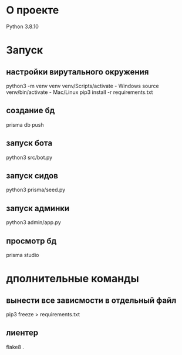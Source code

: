 # О проекте
Python 3.8.10

# Запуск
## настройки вирутального окружения

python3 -m venv venv 
venv/Scripts/activate - Windows
source venv/bin/activate - Mac/Linux
pip3 install -r requirements.txt

## создание бд
prisma db push

## запуск бота
python3 src/bot.py

## запуск сидов
python3 prisma/seed.py

## запуск админки
python3 admin/app.py

## просмотр бд
prisma studio

# дполнительные команды
## вынести все зависмости в отдельный файл
pip3 freeze > requirements.txt
## лиентер
flake8 .

